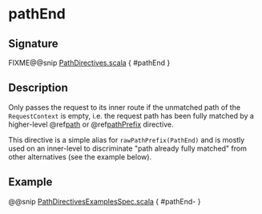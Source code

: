<a id="pathend"></a>
# pathEnd

## Signature

FIXME@@snip [PathDirectives.scala](../../../../../../../../../akka-http/src/main/scala/akka/http/scaladsl/server/directives/PathDirectives.scala) { #pathEnd }

## Description

Only passes the request to its inner route if the unmatched path of the `RequestContext` is empty, i.e. the request
path has been fully matched by a higher-level @ref[path](path.md#path) or @ref[pathPrefix](pathPrefix.md#pathprefix) directive.

This directive is a simple alias for `rawPathPrefix(PathEnd)` and is mostly used on an
inner-level to discriminate "path already fully matched" from other alternatives (see the example below).

## Example

@@snip [PathDirectivesExamplesSpec.scala](../../../../../../../test/scala/docs/http/scaladsl/server/directives/PathDirectivesExamplesSpec.scala) { #pathEnd- }